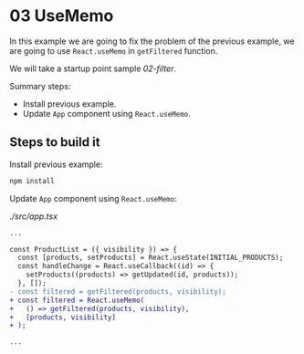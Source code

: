 # 03 UseMemo

In this example we are going to fix the problem of the previous example, we are going to use `React.useMemo` in `getFiltered` function.

We will take a startup point sample _02-filter_.

Summary steps:

- Install previous example.
- Update `App` component using `React.useMemo`.

## Steps to build it

Install previous example:

```bash
npm install

```

Update `App` component using `React.useMemo`:

_./src/app.tsx_

```diff
...

const ProductList = ({ visibility }) => {
  const [products, setProducts] = React.useState(INITIAL_PRODUCTS);
  const handleChange = React.useCallback((id) => {
    setProducts((products) => getUpdated(id, products));
  }, []);
- const filtered = getFiltered(products, visibility);
+ const filtered = React.useMemo(
+   () => getFiltered(products, visibility),
+   [products, visibility]
+ );

...

```

